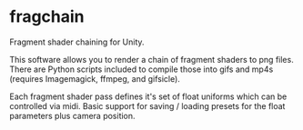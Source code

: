 # fragchain
Fragment shader chaining for Unity.

This software allows you to render a chain of fragment shaders to png files. There are Python scripts included to compile those into gifs and mp4s (requires Imagemagick, ffmpeg, and gifsicle).

Each fragment shader pass defines it's set of float uniforms which can be controlled via midi. Basic support for saving / loading presets for the float parameters plus camera position.
